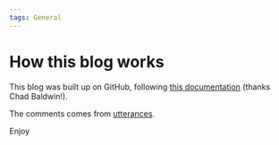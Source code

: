 ```yaml
---
tags: General
---
```

# How this blog works
This blog was built up on GitHub, following [this documentation](https://chadbaldwin.net/2021/03/14/how-to-build-a-sql-blog.html) (thanks Chad Baldwin!).

The comments comes from [utterances](https://utteranc.es/).

Enjoy
